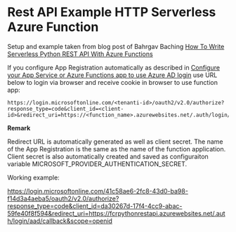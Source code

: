 # Rest API Example HTTP Serverless Azure Function

Setup and example taken from blog post of Bahrgav Baching 
[How To Write Serverless Python REST API With Azure Functions](https://medium.com/bb-tutorials-and-thoughts/how-to-write-serverless-python-rest-api-with-azure-functions-504c0113c1c8)

If you configure App Registration automatically as described in [Configure your App Service or Azure Functions app to use Azure AD login](https://docs.microsoft.com/en-gb/azure/app-service/configure-authentication-provider-aad) use URL below to login via browser and receive cookie in browser to use function app:
```
https://login.microsoftonline.com/<tenanti-id>/oauth2/v2.0/authorize?response_type=code&client_id=<client-id>&redirect_uri=https://<function_name>.azurewebsites.net/.auth/login/aad/callback&scope=openid
```
**Remark**

Redirect URL is automatically generated as well as client secret. The name of the App Registration is the same as the name of the function application. Client secret is also automatically created and saved as configuraiton variable MICROSOFT_PROVIDER_AUTHENTICATION_SECRET.

Working example:

https://login.microsoftonline.com/41c58ae6-2fc8-43d0-ba98-f14d3a4aeba5/oauth2/v2.0/authorize?response_type=code&client_id=da30267d-17f4-4cc9-abac-59fe40f8f594&redirect_uri=https://fcrpythonrestapi.azurewebsites.net/.auth/login/aad/callback&scope=openid